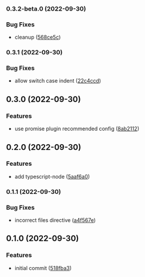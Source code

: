 ### 0.3.2-beta.0 (2022-09-30)


### Bug Fixes

* cleanup ([568ce5c](https://github.com/abstracter-io/eslint-config/commit/568ce5ccb5321c8d734605b5630ba8ad283b3209))


### 0.3.1 (2022-09-30)


### Bug Fixes

* allow switch case indent ([22c4ccd](https://github.com/abstracter-io/eslint-config/commit/22c4ccdc4b500aa3bb9669007f351d95612ab5a6))


## 0.3.0 (2022-09-30)


### Features

* use promise plugin recommended config ([8ab2112](https://github.com/abstracter-io/eslint-config/commit/8ab21129be30cc42794f063851c91b55f3a57c1f))


## 0.2.0 (2022-09-30)


### Features

* add typescript-node ([5aaf6a0](https://github.com/abstracter-io/eslint-config/commit/5aaf6a03d9072b6c4170ce0d2885a9de4919fb5c))


### 0.1.1 (2022-09-30)


### Bug Fixes

* incorrect files directive ([a4f567e](https://github.com/abstracter-io/eslint-config/commit/a4f567ea42935aef713776d75c9e899d1e54c62b))


## 0.1.0 (2022-09-30)


### Features

* initial commit ([518fba3](https://github.com/abstracter-io/eslint-config/commit/518fba3af3b2f787a84e7d97ca7c5eec4c4d80e4))

